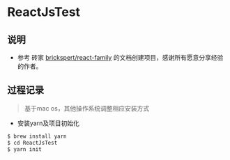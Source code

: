 # ReactJsTest

## 说明
- 参考 砖家 [brickspert/react-family](https://github.com/brickspert/react-family) 的文档创建项目，感谢所有愿意分享经验的作者。

## 过程记录

> 基于mac os，其他操作系统调整相应安装方式

- 安装yarn及项目初始化

```bash
$ brew install yarn
$ cd ReactJsTest
$ yarn init

```
